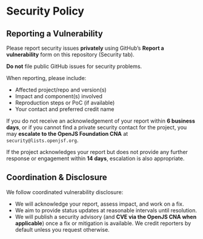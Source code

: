 # Security Policy

## Reporting a Vulnerability

Please report security issues **privately** using GitHub’s **Report a vulnerability** form on this repository (Security tab).

**Do not** file public GitHub issues for security problems.

When reporting, please include:
- Affected project/repo and version(s)
- Impact and component(s) involved
- Reproduction steps or PoC (if available)
- Your contact and preferred credit name

If you do not receive an acknowledgement of your report within **6 business days**, or if you cannot find a private security contact for the project, you may **escalate to the OpenJS Foundation CNA** at `security@lists.openjsf.org`.

If the project acknowledges your report but does not provide any further response or engagement within **14 days**, escalation is also appropriate.

## Coordination & Disclosure

We follow coordinated vulnerability disclosure:
- We will acknowledge your report, assess impact, and work on a fix.
- We aim to provide status updates at reasonable intervals until resolution.
- We will publish a security advisory (and **CVE via the OpenJS CNA when applicable**) once a fix or mitigation is available. We credit reporters by default unless you request otherwise.
